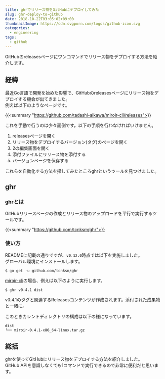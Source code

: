 ```yaml
---
title: ghrでリリース物をGitHubにデプロイしてみた
slug: ghr-deploy-to-github
date: 2018-10-22T03:05:02+09:00
thumbnailImage: https://cdn.svgporn.com/logos/github-icon.svg
categories:
  - engineering
tags:
  - github
---
```


GitHubのreleasesページにワンコマンドでリリース物をデプロイする方法を紹介します。

<!--more-->

<!--toc-->


経緯
----

最近Go言語で開発を始めた影響で、GitHubのreleasesページにリリース物をデプロイする機会が出てきました。  
例えば以下のようなページです。

{{<summary "https://github.com/tadashi-aikawa/miroir-cli/releases">}}

これを手動で行うのは少々面倒です。以下の手順を行わなければいけません。

1. releasesページを開く
2. リリース物をデプロイするバージョン(タグ)のページを開く
3. 2の編集画面を開く
4. 添付ファイルにリリース物を添付する
5. バージョンページを保存する

これらを自動化する方法を探してみたところghrというツールを見つけました。


ghr
---

### ghrとは

GitHubリリースページの作成とリリース物のアップロードを平行で実行するツールです。

{{<summary "https://github.com/tcnksm/ghr">}}

### 使い方

READMEに記載の通りですが、`v0.12.0`時点では以下を実施しました。  
グローバル環境にインストールします。

```
$ go get -u github.com/tcnksm/ghr
```

[miroir-cli]の場合、例えば以下のように実行します。

```
$ ghr v0.4.1 dist
```

v0.4.1のタグと関連するReleasesコンテンツが作成されます。添付された成果物と一緒に。

このときカレントディレクトリの構成は以下の様になっています。

```
dist
└── miroir-0.4.1-x86_64-linux.tar.gz
```

総括
----

ghrを使ってGitHubにリリース物をデプロイする方法を紹介しました。  
GitHub APIを意識しなくても1コマンドで実行できるので非常に便利だと思います。


[miroir-cli]: https://github.com/tadashi-aikawa/miroir-cli
